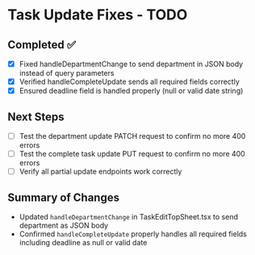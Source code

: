 # Task Update Fixes - TODO

## Completed ✅
- [x] Fixed handleDepartmentChange to send department in JSON body instead of query parameters
- [x] Verified handleCompleteUpdate sends all required fields correctly
- [x] Ensured deadline field is handled properly (null or valid date string)

## Next Steps
- [ ] Test the department update PATCH request to confirm no more 400 errors
- [ ] Test the complete task update PUT request to confirm no more 400 errors
- [ ] Verify all partial update endpoints work correctly

## Summary of Changes
- Updated `handleDepartmentChange` in TaskEditTopSheet.tsx to send department as JSON body
- Confirmed `handleCompleteUpdate` properly handles all required fields including deadline as null or valid date
